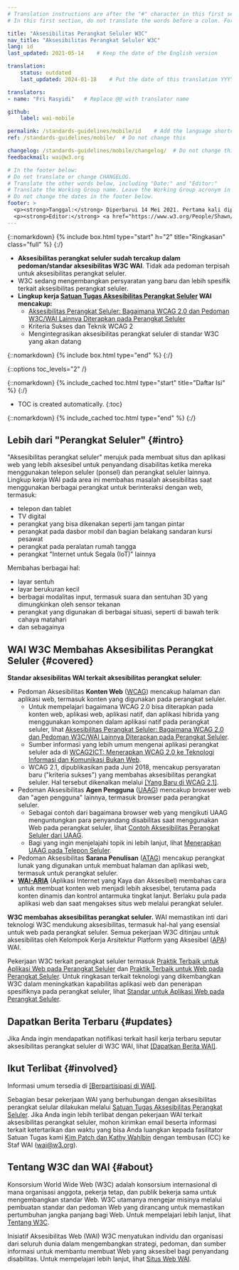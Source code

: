 ```yaml
---
# Translation instructions are after the "#" character in this first section. They are comments that do not show up in the web page. You do not need to translate the instructions after "#".
# In this first section, do not translate the words before a colon. For example, do not translate "title:". Do translate the text after "title:"

title: "Aksesibilitas Perangkat Seluler W3C"
nav_title: "Aksesibilitas Perangkat Seluler W3C"
lang: id
last_updated: 2021-05-14    # Keep the date of the English version

translation:
    status: outdated
    last_updated: 2024-01-18    # Put the date of this translation YYYY-MM-DD (with month in the middle)

translators: 
- name: "Fri Rasyidi"   # Replace @@ with translator name

github:
    label: wai-mobile

permalink: /standards-guidelines/mobile/id    # Add the language shortcode to the end, with no slash at the end. For example /path/to/file/fr
ref: /standards-guidelines/mobile/  # Do not change this

changelog: /standards-guidelines/mobile/changelog/  # Do not change this
feedbackmail: wai@w3.org

# In the footer below:
# Do not translate or change CHANGELOG.
# Translate the other words below, including "Date:" and "Editor:"
# Translate the Working Group name. Leave the Working Group acronym in English.
# Do not change the dates in the footer below.
footer: >
  <p><strong>Tanggal:</strong> Diperbarui 14 Mei 2021. Pertama kali dipublikasikan Januari 2008. CHANGELOG.</p>
  <p><strong>Editor:</strong> <a href="https://www.w3.org/People/Shawn/">Shawn Lawton Henry</a>. Kontributor: <a href="https://www.w3.org/People/Brewer/">Judy Brewer</a>.</p>
---
```


{::nomarkdown}
{% include box.html type="start" h="2" title="Ringkasan" class="full" %}
{:/}

-   **Aksesibilitas perangkat seluler sudah tercakup dalam pedoman/standar aksesibilitas W3C WAI**. Tidak ada pedoman terpisah untuk aksesibilitas perangkat seluler.
-   W3C sedang mengembangkan persyaratan yang baru dan lebih spesifik terkait aksesibilitas perangkat seluler.
-   **Lingkup kerja [Satuan Tugas Aksesibilitas Perangkat Seluler](https://www.w3.org/WAI/GL/mobile-a11y-tf/) WAI mencakup:**
    -   [Aksesibilitas Perangkat Seluler: Bagaimana WCAG 2.0 dan Pedoman W3C/WAI Lainnya Diterapkan pada Perangkat Seluler](https://www.w3.org/TR/mobile-accessibility-mapping/)
    -   Kriteria Sukses dan Teknik WCAG 2
    -   Mengintegrasikan aksesibilitas perangkat seluler di standar W3C yang akan datang

{::nomarkdown}
{% include box.html type="end" %}
{:/}


{::options toc_levels="2" /}

{::nomarkdown}
{% include_cached toc.html type="start" title="Daftar Isi" %}
{:/}

-   TOC is created automatically.
{:toc}

{::nomarkdown}
{% include_cached toc.html type="end" %}
{:/}

## Lebih dari "Perangkat Seluler" {#intro}

"Aksesibilitas perangkat seluler" merujuk pada membuat situs dan aplikasi web yang lebih aksesibel untuk penyandang disabilitas ketika mereka menggunakan telepon seluler (ponsel) dan perangkat seluler lainnya. Lingkup kerja WAI pada area ini membahas masalah aksesibilitas saat menggunakan berbagai perangkat untuk berinteraksi dengan web, termasuk:

-   telepon dan tablet
-   TV digital
-   perangkat yang bisa dikenakan seperti jam tangan pintar
-   perangkat pada dasbor mobil dan bagian belakang sandaran kursi pesawat
-   perangkat pada peralatan rumah tangga
-   perangkat "Internet untuk Segala (IoT)" lainnya

Membahas berbagai hal:

-   layar sentuh
-   layar berukuran kecil
-   berbagai modalitas input, termasuk suara dan sentuhan 3D yang dimungkinkan oleh sensor tekanan
-   perangkat yang digunakan di berbagai situasi, seperti di bawah terik cahaya matahari
-   dan sebagainya

## WAI W3C Membahas Aksesibilitas Perangkat Seluler {#covered}

**Standar aksesibilitas WAI terkait aksesibilitas perangkat seluler**:

-   Pedoman Aksesibilitas **Konten Web** ([WCAG](/standards-guidelines/wcag/)) mencakup halaman dan aplikasi web, termasuk konten yang digunakan pada perangkat seluler.
    -   Untuk mempelajari bagaimana WCAG 2.0 bisa diterapkan pada konten web, aplikasi web, aplikasi natif, dan aplikasi hibrida yang menggunakan komponen dalam aplikasi natif pada perangkat seluler, lihat [Aksesibilitas Perangkat Seluler: Bagaimana WCAG 2.0 dan Pedoman W3C/WAI Lainnya Diterapkan pada Perangkat Seluler](https://www.w3.org/TR/mobile-accessibility-mapping/).
    -   Sumber informasi yang lebih umum mengenai aplikasi perangkat seluler ada di [WCAG2ICT: Menerapkan WCAG 2.0 ke Teknologi Informasi dan Komunikasi Bukan Web](/standards-guidelines/wcag/non-web-ict/).
    -   WCAG 2.1, dipublikasikan pada Juni 2018, mencakup persyaratan baru ("kriteria sukses") yang membahas aksesibilitas perangkat seluler. Hal tersebut dikenalkan melalui [[Yang Baru di WCAG 2.1]](/standards-guidelines/wcag/new-in-21/).
-   Pedoman Aksesibilitas **Agen Pengguna** ([UAAG](/standards-guidelines/uaag/)) mencakup browser web dan "agen pengguna" lainnya, termasuk browser pada perangkat seluler.
    -   Sebagai contoh dari bagaimana browser web yang mengikuti UAAG menguntungkan para penyandang disabilitas saat menggunakan Web pada perangkat seluler, lihat [Contoh Aksesibilitas Perangkat Seluler dari UAAG](https://www.w3.org/TR/IMPLEMENTING-UAAG20/mobile).
    -   Bagi yang ingin menjelajahi topik ini lebih lanjut, lihat [Menerapkan UAAG pada Telepon Seluler](https://www.w3.org/WAI/UA/work/wiki/Applying_UAAG_to_Mobile_Phones).
-   Pedoman Aksesibilitas **Sarana Penulisan** ([ATAG](/standards-guidelines/atag/)) mencakup perangkat lunak yang digunakan untuk membuat halaman dan aplikasi web, termasuk untuk perangkat seluler.
-   **[WAI-ARIA](/standards-guidelines/aria/)** (Aplikasi Internet yang Kaya dan Aksesibel) membahas cara untuk membuat konten web menjadi lebih aksesibel, terutama pada konten dinamis dan kontrol antarmuka tingkat lanjut. Berlaku pula pada aplikasi web dan saat mengakses situs web melalui perangkat seluler.

**W3C membahas aksesibilitas perangkat seluler.** WAI memastikan inti dari teknologi W3C mendukung aksesibilitas, termasuk hal-hal yang esensial untuk web pada perangkat seluler. Semua pekerjaan W3C ditinjau untuk aksesibilitas oleh Kelompok Kerja Arsitektur Platform yang Aksesibel ([APA](https://www.w3.org/WAI/APA/)) WAI.

Pekerjaan W3C terkait perangkat seluler termasuk [Praktik Terbaik untuk Aplikasi Web pada Perangkat Seluler](https://www.w3.org/TR/mwabp/) dan [Praktik Terbaik untuk Web pada Perangkat Seluler](https://www.w3.org/TR/mobile-bp/). Untuk ringkasan terkait teknologi yang dikembangkan W3C dalam meningkatkan kapabilitas aplikasi web dan penerapan spesifiknya pada perangkat seluler, lihat [Standar untuk Aplikasi Web pada Perangkat Seluler](https://www.w3.org/Mobile/mobile-web-app-state/).

## Dapatkan Berita Terbaru {#updates}

Jika Anda ingin mendapatkan notifikasi terkait hasil kerja terbaru seputar aksesibilitas perangkat seluler di W3C WAI, lihat [[Dapatkan Berita WAI]](/news/subscribe/).

## Ikut Terlibat {#involved}

Informasi umum tersedia di [[Berpartisipasi di WAI]](/about/participating/).

Sebagian besar pekerjaan WAI yang berhubungan dengan aksesibilitas perangkat selular dilakukan melalui [Satuan Tugas Aksesibilitas Perangkat Seluler](https://www.w3.org/WAI/GL/mobile-a11y-tf/). Jika Anda ingin lebih terlibat dengan pekerjaan WAI terkait aksesibilitas perangkat seluler, mohon kirimkan email beserta informasi terkait ketertarikan dan waktu yang bisa Anda luangkan kepada fasilitator Satuan Tugas kami [Kim Patch dan Kathy Wahlbin](mailto:kathy@interactiveaccessibility.com,Kim@redstartsystems.com?cc=wai@w3.org,shadi@w3.org&subject=Mobile%20Accessibility%20Task%20Force%20Enquiry) dengan tembusan (CC) ke Staf WAI (wai@w3.org).

## Tentang W3C dan WAI {#about}

Konsorsium World Wide Web (W3C) adalah konsorsium internasional di mana organisasi anggota, pekerja tetap, dan publik bekerja sama untuk mengembangkan standar Web. W3C utamanya mengejar misinya melalui pembuatan standar dan pedoman Web yang dirancang untuk memastikan pertumbuhan jangka panjang bagi Web. Untuk mempelajari lebih lanjut, lihat [Tentang W3C](https://www.w3.org/about/).

Inisiatif Aksesibilitas Web (WAI) W3C menyatukan individu dan organisasi dari seluruh dunia dalam mengembangkan strategi, pedoman, dan sumber informasi untuk membantu membuat Web yang aksesibel bagi penyandang disabilitas. Untuk mempelajari lebih lanjut, lihat [Situs Web WAI](https://www.w3.org/WAI/).
